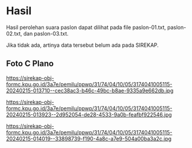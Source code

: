 # Hasil

Hasil perolehan suara paslon dapat dilihat pada file paslon-01.txt, paslon-02.txt, dan paslon-03.txt.

Jika tidak ada, artinya data tersebut belum ada pada SIREKAP.

## Foto C Plano

https://sirekap-obj-formc.kpu.go.id/3a7e/pemilu/ppwp/31/74/04/10/05/3174041005115-20240215-013710--cec38ac3-b46c-49bc-b8ae-9335a9e662db.jpg

https://sirekap-obj-formc.kpu.go.id/3a7e/pemilu/ppwp/31/74/04/10/05/3174041005115-20240215-013923--2d952054-de28-4533-9a0b-feafbf922546.jpg

https://sirekap-obj-formc.kpu.go.id/3a7e/pemilu/ppwp/31/74/04/10/05/3174041005115-20240215-014019--33898739-f190-4a8c-a7e9-504a00ba3a2c.jpg

